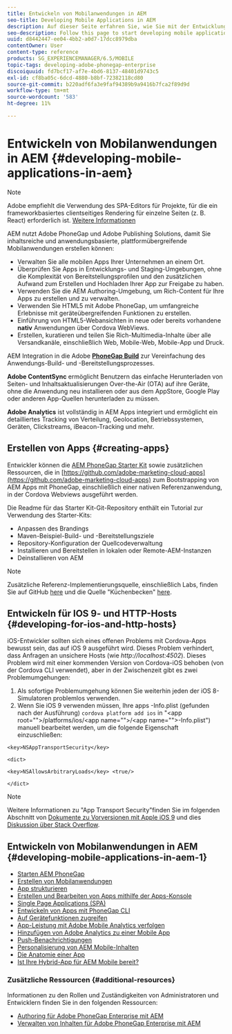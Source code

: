 ```yaml
---
title: Entwickeln von Mobilanwendungen in AEM
seo-title: Developing Mobile Applications in AEM
description: Auf dieser Seite erfahren Sie, wie Sie mit der Entwicklung von Mobile Apps in AEM mit Adobe PhoneGap Enterprise beginnen.
seo-description: Follow this page to start developing mobile application in AEM using Adobe PhoneGap Enterprise.
uuid: d8442447-ee04-4bb2-a0d7-17dcc8979dba
contentOwner: User
content-type: reference
products: SG_EXPERIENCEMANAGER/6.5/MOBILE
topic-tags: developing-adobe-phonegap-enterprise
discoiquuid: fd7bcf17-af7e-4bd6-8137-48401d9743c5
exl-id: cf8ba05c-6dcd-4880-b8bf-72382118cd80
source-git-commit: b220adf6fa3e9faf94389b9a9416b7fca2f89d9d
workflow-type: tm+mt
source-wordcount: '583'
ht-degree: 11%

---
```


# Entwickeln von Mobilanwendungen in AEM {#developing-mobile-applications-in-aem}

>[!NOTE]
>
>Adobe empfiehlt die Verwendung des SPA-Editors für Projekte, für die ein frameworkbasiertes clientseitiges Rendering für einzelne Seiten (z. B. React) erforderlich ist. [Weitere Informationen](/help/sites-developing/spa-overview.md)

AEM nutzt Adobe PhoneGap und Adobe Publishing Solutions, damit Sie inhaltsreiche und anwendungsbasierte, plattformübergreifende Mobilanwendungen erstellen können:

* Verwalten Sie alle mobilen Apps Ihrer Unternehmen an einem Ort.
* Überprüfen Sie Apps in Entwicklungs- und Staging-Umgebungen, ohne die Komplexität von Bereitstellungsprofilen und den zusätzlichen Aufwand zum Erstellen und Hochladen Ihrer App zur Freigabe zu haben.
* Verwenden Sie die AEM Authoring-Umgebung, um Rich-Content für Ihre Apps zu erstellen und zu verwalten.
* Verwenden Sie HTML5 mit Adobe PhoneGap, um umfangreiche Erlebnisse mit geräteübergreifenden Funktionen zu erstellen.
* Einführung von HTML5-Webansichten in neue oder bereits vorhandene **nativ** Anwendungen über Cordova WebViews.
* Erstellen, kuratieren und teilen Sie Rich-Multimedia-Inhalte über alle Versandkanäle, einschließlich Web, Mobile-Web, Mobile-App und Druck.

AEM Integration in die Adobe **[PhoneGap Build](https://build.phonegap.com/)** zur Vereinfachung des Anwendungs-Build- und -Bereitstellungsprozesses.

**Adobe ContentSync** ermöglicht Benutzern das einfache Herunterladen von Seiten- und Inhaltsaktualisierungen Over-the-Air (OTA) auf ihre Geräte, ohne die Anwendung neu installieren oder aus dem AppStore, Google Play oder anderen App-Quellen herunterladen zu müssen.

**Adobe Analytics** ist vollständig in AEM Apps integriert und ermöglicht ein detailliertes Tracking von Verteilung, Geolocation, Betriebssystemen, Geräten, Clickstreams, iBeacon-Tracking und mehr.

## Erstellen von Apps {#creating-apps}

Entwickler können die [AEM PhoneGap Starter Kit](https://github.com/Adobe-Marketing-Cloud/aem-phonegap-starter-kit) sowie zusätzlichen Ressourcen, die in [https://github.com/adobe-marketing-cloud-apps](https://github.com/adobe-marketing-cloud-apps) zum Bootstrapping von AEM Apps mit PhoneGap, einschließlich einer nativen Referenzanwendung, in der Cordova Webviews ausgeführt werden.

Die Readme für das Starter Kit-Git-Repository enthält ein Tutorial zur Verwendung des Starter-Kits:

* Anpassen des Brandings
* Maven-Beispiel-Build- und -Bereitstellungsziele
* Repository-Konfiguration der Quellcodeverwaltung
* Installieren und Bereitstellen in lokalen oder Remote-AEM-Instanzen
* Deinstallieren von AEM

>[!NOTE]
>
>Zusätzliche Referenz-Implementierungsquelle, einschließlich Labs, finden Sie auf GitHub [here](https://github.com/adobe-marketing-cloud-apps) und die Quelle &quot;Küchenbecken&quot; [here](https://github.com/blefebvre/aem-phonegap-kitchen-sink).

## Entwickeln für IOS 9- und HTTP-Hosts {#developing-for-ios-and-http-hosts}

iOS-Entwickler sollten sich eines offenen Problems mit Cordova-Apps bewusst sein, das auf iOS 9 ausgeführt wird. Dieses Problem verhindert, dass Anfragen an unsichere Hosts (wie *http://localhost:4502*). Dieses Problem wird mit einer kommenden Version von Cordova-iOS behoben (von der Cordova CLI verwendet), aber in der Zwischenzeit gibt es zwei Problemumgehungen:

1. Als sofortige Problemumgehung können Sie weiterhin jeden der iOS 8-Simulatoren problemlos verwenden.
1. Wenn Sie iOS 9 verwenden müssen, Ihre apps -Info.plist (gefunden nach der Ausführung) `cordova platform add ios` in &quot;&lt;app root=&quot;&quot;>/platforms/ios/&lt;app name=&quot;&quot;>/&lt;app name=&quot;&quot;>-Info.plist&quot;) manuell bearbeitet werden, um die folgende Eigenschaft einzuschließen:

```
<key>NSAppTransportSecurity</key>

<dict>

<key>NSAllowsArbitraryLoads</key> <true/>

</dict>
```

>[!NOTE]
>
>Weitere Informationen zu &quot;App Transport Security&quot;finden Sie im folgenden Abschnitt von [Dokumente zu Vorversionen mit Apple iOS 9](https://developer.apple.com/library/prerelease/ios/releasenotes/General/WhatsNewIniOS/Articles/iOS9.html#//apple_ref/doc/uid/TP40016198-SW14) und dies [Diskussion über Stack Overflow](https://stackoverflow.com/questions/30751053/ios9-ats-what-about-html5-based-apps/).

## Entwickeln von Mobilanwendungen in AEM {#developing-mobile-applications-in-aem-1}

* [Starten AEM PhoneGap](/help/mobile/starting-aem-phonegap-app.md)
* [Erstellen von Mobilanwendungen](/help/mobile/building-app-mobile-phonegap.md)
* [App strukturieren](/help/mobile/phonegap-structure-an-app.md)
* [Erstellen und Bearbeiten von Apps mithilfe der Apps-Konsole](/help/mobile/phonegap-apps-console.md)
* [Single Page Applications (SPA)](/help/mobile/phonegap-single-page-applications.md)
* [Entwickeln von Apps mit PhoneGap CLI](/help/mobile/phonegap-apps-pg-cli.md)
* [Auf Gerätefunktionen zugreifen](/help/mobile/phonegap-access-device-features.md)
* [App-Leistung mit Adobe Mobile Analytics verfolgen](/help/mobile/phonegap-intro-to-app-analytics.md)
* [Hinzufügen von Adobe Analytics zu einer Mobile App](/help/mobile/phonegap-add-analytics-to-apps.md)
* [Push-Benachrichtigungen](/help/mobile/phonegap-push-notifications.md)
* [Personalisierung von AEM Mobile-Inhalten](/help/mobile/phonegap-aem-mobile-content-personalization.md)
* [Die Anatomie einer App](/help/mobile/phonegap-apps-arch.md)
* [Ist Ihre Hybrid-App für AEM Mobile bereit?](/help/mobile/phonegap-adding-content-to-imported-app.md)

### Zusätzliche Ressourcen {#additional-resources}

Informationen zu den Rollen und Zuständigkeiten von Administratoren und Entwicklern finden Sie in den folgenden Ressourcen:

* [Authoring für Adobe PhoneGap Enterprise mit AEM](/help/mobile/phonegap.md)
* [Verwalten von Inhalten für Adobe PhoneGap Enterprise mit AEM](/help/mobile/administer-phonegap.md)
